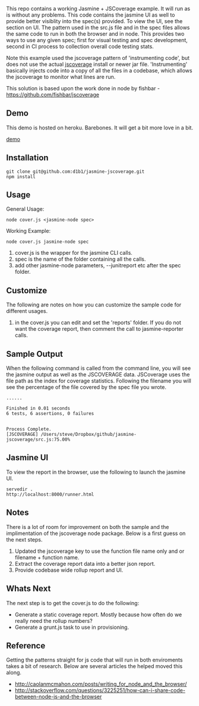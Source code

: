This repo contains a working Jasmine + JSCoverage example. It will run as is without any problems. This code contains the jasmine UI as well to provide better visiblity into the spec(s) provided. To view the UI, see the section on UI. The pattern used in the src.js file and in the spec files allows the same code to run in both the browser and in node. This provides two ways to use any given spec; first for visual testing and spec development, second in CI process to collection overall code testing stats.

Note this example used the jscoverage pattern of 'instrumenting code', but does not use the actual [jscoverage](http://siliconforks.com/jscoverage/) install or newer jar file. 'Instrumenting' basically injects code into a copy of all the files in a codebase, which allows the jscoverage to monitor what lines are run. 

This solution is based upon the work done in node by fishbar - https://github.com/fishbar/jscoverage

## Demo
This demo is hosted on heroku. Barebones. It will get a bit more love in a bit.

[demo](http://jasmine-jscoverage.herokuapp.com)

## Installation

    git clone git@github.com:d1b1/jasmine-jscoverage.git
    npm install

## Usage
General Usage:

    node cover.js <jasmine-node spec>

Working Example:

    node cover.js jasmine-node spec 

1. cover.js is the wrapper for the jasmine CLI calls.
2. spec is the name of the folder containing all the calls.
2. add other jasmine-node parameters, --junitreport etc after the spec folder.

## Customize
The following are notes on how you can customize the sample code for different usages.

1. in the cover.js you can edit and set the 'reports' folder. If you do not want the coverage report, then comment the call to jasmine-reporter calls.

## Sample Output
When the following command is called from the command line, you will see the jasmine output as well as the JSCOVERAGE data. JSCoverage uses the file path as the index for coverage statistics. Following the filename you will see the percentage of the file covered by the spec file you wrote. 

    ......

    Finished in 0.01 seconds
    6 tests, 6 assertions, 0 failures


    Process Complete.
    [JSCOVERAGE] /Users/steve/Dropbox/github/jasmine-jscoverage/src.js:75.00%

## Jasmine UI
To view the report in the browser, use the following to launch the jasmine UI.

    servedir .
    http://localhost:8000/runner.html

## Notes
There is a lot of room for improvement on both the sample and the implimentation of the jscoverage node package. Below is a first guess on the next steps.

1. Updated the jscoverage key to use the function file name only and or filename + function name. 
1. Extract the coverage report data into a better json report.
1. Provide codebase wide rollup report and UI.

## Whats Next
The next step is to get the cover.js to do the following:

* Generate a static coverage report. Mostly because how often do we really need the rollup numbers?
* Generate a grunt.js task to use in provisioning.

## Reference
Getting the patterns straight for js code that will run in both enviroments takes a bit of research. Below are several articles the helped moved this along.

* http://caolanmcmahon.com/posts/writing_for_node_and_the_browser/
* http://stackoverflow.com/questions/3225251/how-can-i-share-code-between-node-js-and-the-browser